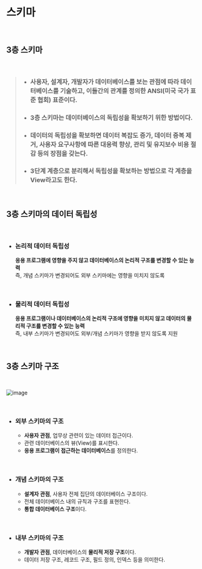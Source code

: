 # **스키마**

<br>

## **3층 스키마**

<br>


>* ### 사용자, 설계자, 개발자가 데이터베이스를 보는 관점에 따라 데이터베이스를 기술하고, 이들간의 관계를 정의한 ANSI(미국 국가 표준 협회) 표준이다.
>* ### 3층 스키마는 데이터베이스의 독립성을 확보하기 위한 방법이다.
>* ### 데이터의 독립성을 확보하면 데이터 복잡도 증가, 데이터 중복 제거, 사용자 요구사항에 따른 대응력 향상, 관리 및 유지보수 비용 절감 등의 장점을 갖는다.
>* ### 3단계 계층으로 분리해서 독립성을 확보하는 방법으로 각 계층을 View라고도 한다.

<br>

## **3층 스키마의 데이터 독립성**

<br>

* ### 논리적 데이터 독립성
  **응용 프로그램에 영향을 주지 않고 데이터베이스의 논리적 구조를 변경할 수 있는 능력**  
  즉, 개념 스키마가 변경되어도 외부 스키마에는 영향을 미치지 않도록 

<br>

* ### 물리적 데이터 독립성
  **응용 프로그램이나 데이터베이스의 논리적 구조에 영향을 미치지 않고 데이터의 물리적 구조를 변경할 수 있는 능력**  
  즉, 내부 스키마가 변경되어도 외부/개념 스키마가 영향을 받지 않도록 지원

<br>

## **3층 스키마 구조**
<br>

![image](https://velog.velcdn.com/images/as979200/post/9c4a2db2-ae55-4487-a793-b216ef27680e/image.png)

<br>

* ### **외부 스키마의 구조**
  * **사용자 관점**, 업무상 관련이 있는 데이터 접근이다.
  * 관련 데이터베이스의 뷰(View)를 표시한다.
  * **응용 프로그램이 접근하는 데이터베이스**를 정의한다.
  
<br>

* ### **개념 스키마의 구조**
  * **설계자 관점**, 사용자 전체 집단의 데이터베이스 구조이다.
  * 전체 데이터베이스 내의 규칙과 구조를 표현한다.
  * **통합 데이터베이스 구조**이다.

<br>

* ### **내부 스키마의 구조**
  * **개발자 관점**, 데이터베이스의 **물리적 저장 구조**이다.
  * 데이터 저장 구조, 레코드 구조, 필드 정의, 인덱스 등을 의미한다.
